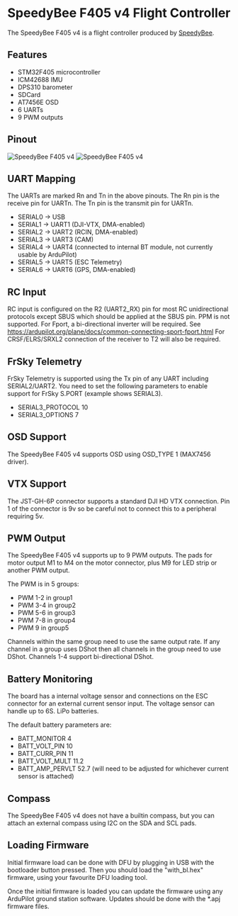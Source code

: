 # SpeedyBee F405 v4 Flight Controller

The SpeedyBee F405 v4 is a flight controller produced by [SpeedyBee](http://www.speedybee.com/).

## Features

 - STM32F405 microcontroller
 - ICM42688 IMU
 - DPS310 barometer
 - SDCard
 - AT7456E OSD
 - 6 UARTs
 - 9 PWM outputs

## Pinout

![SpeedyBee F405 v4](SpeedyBee_F405_v4_Board_Top.JPG "SpeedyBee F405 v4")
![SpeedyBee F405 v4](SpeedyBee_F405_v4_Board_Bottom.JPG "SpeedyBee F405 v4")

## UART Mapping

The UARTs are marked Rn and Tn in the above pinouts. The Rn pin is the
receive pin for UARTn. The Tn pin is the transmit pin for UARTn.

 - SERIAL0 -> USB
 - SERIAL1 -> UART1 (DJI-VTX, DMA-enabled)
 - SERIAL2 -> UART2 (RCIN, DMA-enabled) 
 - SERIAL3 -> UART3 (CAM)
 - SERIAL4 -> UART4 (connected to internal BT module, not currently usable by ArduPilot)
 - SERIAL5 -> UART5 (ESC Telemetry)
 - SERIAL6 -> UART6 (GPS, DMA-enabled)

## RC Input

RC input is configured on the R2 (UART2_RX) pin for most RC unidirectional protocols except SBUS which should be applied at the SBUS pin. PPM is not supported.
For Fport, a bi-directional inverter will be required. See https://ardupilot.org/plane/docs/common-connecting-sport-fport.html
For CRSF/ELRS/SRXL2 connection of the receiver to T2 will also be required.
 
## FrSky Telemetry
 
FrSky Telemetry is supported using the Tx pin of any UART including SERIAL2/UART2. You need to set the following parameters to enable support for FrSky S.PORT (example shows SERIAL3).
 
  - SERIAL3_PROTOCOL 10
  - SERIAL3_OPTIONS 7
  
## OSD Support

The SpeedyBee F405 v4 supports OSD using OSD_TYPE 1 (MAX7456 driver).

## VTX Support

The JST-GH-6P connector supports a standard DJI HD VTX connection. Pin 1 of the connector is 9v so be careful not to connect
this to a peripheral requiring 5v.

## PWM Output

The SpeedyBee F405 v4 supports up to 9 PWM outputs. The pads for motor output
M1 to M4 on the motor connector, plus M9 for LED strip or another
PWM output.

The PWM is in 5 groups:

 - PWM 1-2 in group1
 - PWM 3-4 in group2
 - PWM 5-6 in group3
 - PWM 7-8 in group4
 - PWM 9 in group5

Channels within the same group need to use the same output rate. If
any channel in a group uses DShot then all channels in the group need
to use DShot. Channels 1-4 support bi-directional DShot.

## Battery Monitoring

The board has a internal voltage sensor and connections on the ESC connector for an external current sensor input.
The voltage sensor can handle up to 6S.
LiPo batteries.

The default battery parameters are:

 - BATT_MONITOR 4
 - BATT_VOLT_PIN 10
 - BATT_CURR_PIN 11
 - BATT_VOLT_MULT 11.2
 - BATT_AMP_PERVLT 52.7 (will need to be adjusted for whichever current sensor is attached)

## Compass

The SpeedyBee F405 v4 does not have a builtin compass, but you can attach an external compass using I2C on the SDA and SCL pads.

## Loading Firmware

Initial firmware load can be done with DFU by plugging in USB with the
bootloader button pressed. Then you should load the "with_bl.hex"
firmware, using your favourite DFU loading tool.

Once the initial firmware is loaded you can update the firmware using
any ArduPilot ground station software. Updates should be done with the
*.apj firmware files.

